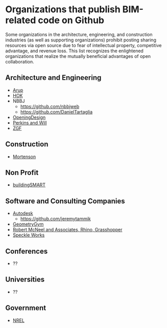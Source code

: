 # Organizations that publish BIM-related code on Github

Some organizations in the architecture, engineering, and construction industries (as well as supporting organizations) prohibit posting sharing resources via open source due to fear of intellectual property, competitive advantage, and revenue loss. This list recognizes the enlightened organizations that realize the mutually beneficial advantages of open collaboration.

## Architecture and Engineering
* [Arup](https://github.com/ArupAus)
* [HOK](https://github.com/HOKGroup)
* NBBJ
  * https://github.com/nbbjweb
  * https://github.com/DanielTartaglia
* [OpeningDesign](https://github.com/OpeningDesign)
* [Perkins and Will](https://github.com/PerkinsAndWill)
* [ZGF](https://github.com/zgfarchitectsllp)

## Construction
* [Mortenson](https://github.com/MarkKinsman/MortensonDashboard)

## Non Profit
* [buildingSMART](https://github.com/buildingSMART)

## Software and Consulting Companies
* [Autodesk](https://github.com/Autodesk)
   * https://github.com/jeremytammik
* [GeometryGym](https://github.com/jmirtsch)
* [Robert McNeel and Associates, Rhino, Grasshopper](https://github.com/mcneel)
* [Speckle Works](https://github.com/speckleworks)

## Conferences
* ??

## Universities
* ??

## Government
* [NREL](https://github.com/NREL)
